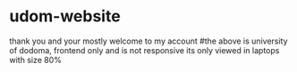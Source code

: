 # udom-website
thank you and your mostly welcome to my account #the above is university of dodoma, frontend only and is not responsive its only viewed in laptops with size 80%
